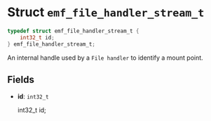 # Struct `emf_file_handler_stream_t`

```c
typedef struct emf_file_handler_stream_t {
    int32_t id;
} emf_file_handler_stream_t;
```

An internal handle used by a `File handler` to identify a mount point.

## Fields

- **id**: `int32_t`

    int32_t id;
